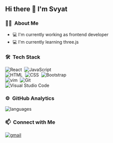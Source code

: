 ## Hi there 👋 I'm Svyat
### 👨🏻‍ &nbsp;About Me
- 💻 I'm currently working as frontend developer
- 💻 I'm currently learning three.js

### 🛠 &nbsp;Tech Stack
![React](https://img.shields.io/badge/-React-141a20?style=flat&logo=react)&nbsp;
![JavaScript](https://img.shields.io/badge/-Javascript-141a20?style=flat&logo=javascript)&nbsp;\
![HTML](https://img.shields.io/badge/-HTML-141a20?style=flat&logo=HTML5)&nbsp;
![CSS](https://img.shields.io/badge/-CSS-141a20?style=flat&logo=CSS3&logoColor=1572B6)&nbsp;
![Bootstrap](https://img.shields.io/badge/-Bootstrap-141a20?style=flat&logo=bootstrap&logoColor=563D7C)&nbsp;\
![vim](https://img.shields.io/badge/-Vim-141a20?style=flat&logo=vim)&nbsp;
![Git](https://img.shields.io/badge/-Git-141a20?style=flat&logo=git)&nbsp;\
![Visual Studio Code](https://img.shields.io/badge/-Visual%20Studio%20Code-141a20?style=flat&logo=visual-studio-code&logoColor=007ACC)&nbsp;

### ⚙️ &nbsp;GitHub Analytics
![languages](https://github-readme-stats.vercel.app/api/top-langs/?username=svyatik&layout=compact&exclude_repo=Gictorbit.github.io&theme=gotham&border_color=2e3440&card_width=250)

### 📫 &nbsp;Connect with Me
[![gmail](https://img.shields.io/badge/-svyat.kovtun@gmail.com-D14836?style=flat&logo=Gmail&logoColor=white)](mailto:svyat.kovtun@gmail.com)

